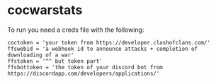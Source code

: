 # cocwarstats
To run you need a creds file with the following:


```
coctoken = 'your token from https://developer.clashofclans.com/'
ffswebid = 'a webhook id to announce attacks + completion of downloading of a war'
ffstoken = '^^ but token part'
ffsbottoken = 'the token of your discord bot from https://discordapp.com/developers/applications/'
```
